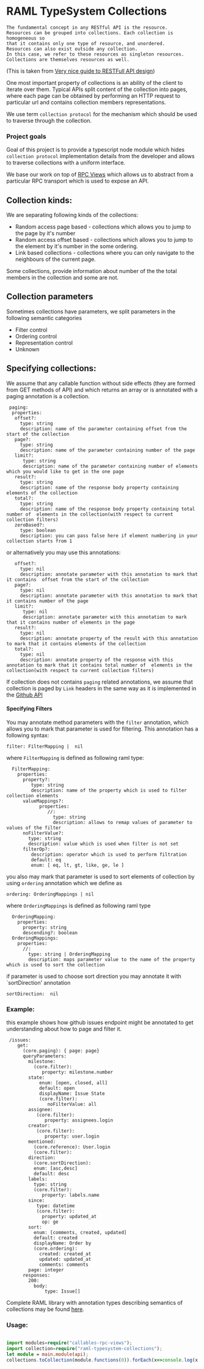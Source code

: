 # RAML TypeSystem Collections


```
The fundamental concept in any RESTful API is the resource. 
Resources can be grouped into collections. Each collection is homogeneous so 
that it contains only one type of resource, and unordered.
Resources can also exist outside any collection. 
In this case, we refer to these resources as singleton resources. 
Collections are themselves resources as well.
```
(This is taken from [Very nice guide to RESTFull API design](http://restful-api-design.readthedocs.io/en/latest/resources.html))


One most important property of collections is an ability of the client to iterate over them. Typical APIs split content of the collection into pages, where each page can be obtained by performing
an HTTP request to particular url and contains collection members representations. 

We use term `collection protocol` for the mechanism which should be used to traverse through the collection.


### Project goals
Goal of this project is to provide a typescript node module which hides `collection protocol` implementation details from the developer and allows to traverse collections with a uniform interface.

We base our work on top of [RPC Views](https://github.com/callables/callables-rpc-views) which allows us to abstract from a particular RPC transport which is used to expose an API.

## Collection kinds:

We are separating following kinds of the collections:

* Random access page based - collections which allows you to jump to the page by it's number 
* Random access offset based - collections which allows you to jump to the element by it's number in the some ordering. 
* Link based collections - collections where you can only navigate to the neighbours of the current page.

Some collections, provide information about number of the the total members in the collection and some are not.

## Collection parameters

Sometimes collections have parameters, we split parameters in the following semantic categories 
 
 * Filter control  
 * Ordering control
 * Representation control
 * Unknown


## Specifying collections:

We assume that any callable function without side effects (they are formed from GET methods of API) and which returns an array
or is annotated with a paging annotation is a collection.

```raml 
 paging:
  properties:
   offset?: 
     type: string  
     description: name of the parameter containing offset from the start of the collection
   page?: 
     type: string
     description: name of the parameter containing number of the page
   limit?: 
      type: string
      description: name of the parameter containing number of elements which you would like to get in the one page
   result?: 
     type: string
     description: name of the response body property containing elements of the collection
   total?: 
     type: string  
     description: name of the response body property containing total number of  elements in the collection(with respect to current collection filters)       
   zeroBased?: 
     type: boolean
     description: you can pass false here if element numbering in your collection starts from 1
```

or alternatively you may use this annotations:

```raml 
   offset?: 
     type: nil  
     description: annotate parameter with this annotation to mark that it contains  offset from the start of the collection
   page?: 
     type: nil
     description: annotate parameter with this annotation to mark that it contains number of the page
   limit?: 
      type: nil
      description: annotate parameter with this annotation to mark that it contains number of elements in the page
   result?: 
     type: nil
     description: annotate property of the result with this annotation to mark that it contains elements of the collection
   total?: 
     type: nil  
     description: annotate property of the response with this annotation to mark that it contains total number of  elements in the collection(with respect to current collection filters)       
```


If collection does not contains `paging` related annotations, we assume that collection is paged by `Link` headers
in the same way as it is implemented in the [Github API](https://developer.github.com/v3/guides/traversing-with-pagination/)

#### Specifying Filters

You may annotate method parameters with the `filter` annotation, which allows you to mark that parameter is used for filtering. This annotation has a following syntax:

```raml
filter: FilterMapping |  nil
```
where `FilterMapping` is defined as following raml type:

```raml
  FilterMapping:
    properties:
      property?: 
         type: string 
         description: name of the property which is used to filter collection elements
      valueMappings?:
            properties:
               //: 
                 type: string  
                 description: allows to remap values of parameter to values of the filter
      noFilterValue?: 
        type: string 
        description: value which is used when filter is not set
      filterOp?: 
         description: operator which is used to perform filtration
         default: eq
         enum: [ eq, lt, gt, like, ge, le ]
```

you also may mark that parameter is used to sort elements of collection by using `ordering` annotation which we define as

```raml
ordering: OrderingMappings | nil
```
where `OrderingMappings` is defined as following raml type

```raml
  OrderingMapping:
    properties:
      property: string
      descending?: boolean
  OrderingMappings:
    properties:
      //: 
        type: string | OrderingMapping
        description: maps parameter value to the name of the property which is used to sort the collection
```      

if parameter is used to choose sort direction you may annotate it with `sortDirection' annotation

```raml
sortDirection:  nil
```
### Example:

this example shows how github issues endpoint might be annotated to get understanding about how to page and filter it.

```raml
 /issues:
    get:
      (core.paging): { page: page}
      queryParameters:
        milestone:
          (core.filter):
             property: milestone.number
        state:
            enum: [open, closed, all]
            default: open
            displayName: Issue State
            (core.filter):
               noFilterValue: all
        assignee:
           (core.filter):
              property: assignees.login
        creator:
           (core.filter):
              property: user.login
        mentioned:
          (core.reference): User.login
          (core.filter):
        direction:
          (core.sortDirection): 
          enum: [asc,desc]
          default: desc
        labels:
          type: string
          (core.filter):
             property: labels.name
        since:
           type: datetime
           (core.filter):
             property: updated_at
             op: ge
        sort:
          enum: [comments, created, updated]
          default: created
          displayName: Order by
          (core.ordering):
            created: created_at
            updated: updated_at
            comments: comments
        page: integer
      responses:
        200:
          body:
              type: Issue[]
```

Complete RAML library with annotation types describing semantics of collections may be found [here](collections.raml).

### Usage:

```typescript

import modules=require("callables-rpc-views");
import collection=require("raml-typesystem-collections");
let module = main.module(api);
collections.toCollection(module.functions(0)).forEach(x=>console.log(x.title());

```
